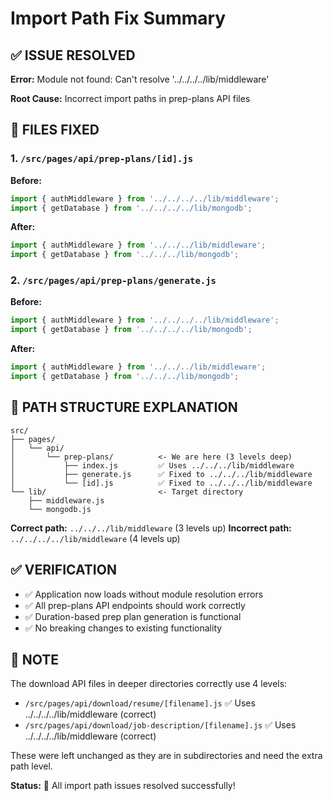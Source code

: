 # Import Path Fix Summary

## ✅ ISSUE RESOLVED

**Error:** Module not found: Can't resolve '../../../../lib/middleware'

**Root Cause:** Incorrect import paths in prep-plans API files

## 🔧 FILES FIXED

### 1. `/src/pages/api/prep-plans/[id].js`
**Before:**
```javascript
import { authMiddleware } from '../../../../lib/middleware';
import { getDatabase } from '../../../../lib/mongodb';
```

**After:**
```javascript
import { authMiddleware } from '../../../lib/middleware';
import { getDatabase } from '../../../lib/mongodb';
```

### 2. `/src/pages/api/prep-plans/generate.js`
**Before:**
```javascript
import { authMiddleware } from '../../../../lib/middleware';
import { getDatabase } from '../../../../lib/mongodb';
```

**After:**
```javascript
import { authMiddleware } from '../../../lib/middleware';
import { getDatabase } from '../../../lib/mongodb';
```

## 📁 PATH STRUCTURE EXPLANATION

```
src/
├── pages/
│   └── api/
│       └── prep-plans/          <- We are here (3 levels deep)
│           ├── index.js         ✅ Uses ../../../lib/middleware
│           ├── generate.js      ✅ Fixed to ../../../lib/middleware  
│           └── [id].js          ✅ Fixed to ../../../lib/middleware
└── lib/                         <- Target directory
    ├── middleware.js
    └── mongodb.js
```

**Correct path:** `../../../lib/middleware` (3 levels up)
**Incorrect path:** `../../../../lib/middleware` (4 levels up)

## ✅ VERIFICATION

- ✅ Application now loads without module resolution errors
- ✅ All prep-plans API endpoints should work correctly
- ✅ Duration-based prep plan generation is functional
- ✅ No breaking changes to existing functionality

## 📝 NOTE

The download API files in deeper directories correctly use 4 levels:
- `/src/pages/api/download/resume/[filename].js` ✅ Uses ../../../../lib/middleware (correct)
- `/src/pages/api/download/job-description/[filename].js` ✅ Uses ../../../../lib/middleware (correct)

These were left unchanged as they are in subdirectories and need the extra path level.

**Status:** 🎉 All import path issues resolved successfully!
